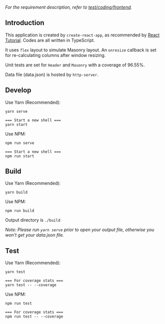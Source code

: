 *For the requirement description, refer to [test/coding/frontend](https://wiredcraft.gitbook.io/recruitment-test/coding/frontend).*

## Introduction
This application is created by `create-react-app`, as recommended by [React Tutorial](). Codes are all written in TypeScript.

It uses `flex` layout to simulate Masonry layout. An `onresize` callback is set for re-calculating columns after window resizing.

Unit tests are set for `Header` and `Masonry` with a coverage of 96.55%.

Data file (data.json) is hosted by `http-server`.

## Develop
Use Yarn (Recommended):
```
yarn serve

=== Start a new shell ===
yarn start
```

Use NPM:
```
npm run serve

=== Start a new shell ===
npm run start
```

## Build
Use Yarn (Recommended):
```
yarn build
```

Use NPM:
```
npm run build
```
Output directory is `./build`

*Note: Please run `yarn serve` prior to open your output file, otherwise you won't get your data.json file.*

## Test
Use Yarn (Recommended):
```
yarn test

=== For coverage stats ===
yarn test -- --coverage
```

Use NPM:
```
npm run test

=== For coverage stats ===
npm run test -- --coverage
```